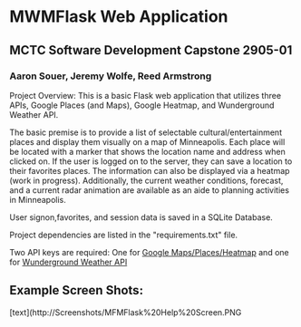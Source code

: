 # MWMFlask Web Application
## MCTC Software Development Capstone 2905-01
### Aaron Souer, Jeremy Wolfe, Reed Armstrong


Project Overview: This is a basic Flask web application that utilizes three APIs, Google Places (and Maps), Google Heatmap, and Wunderground Weather API.

The basic premise is to provide a list of selectable cultural/entertainment places and display them visually on a map of Minneapolis. Each place will be located with a marker that shows the location name and address when clicked on. If the user is logged on to the server, they can save a location to their favorites places. The information can also be displayed via a heatmap (work in progress). Additionally, the current weather conditions, forecast, and a current radar animation are available as an aide to planning activities in Minneapolis.

User signon,favorites, and session data is saved in a SQLite Database.

Project dependencies are listed in the "requirements.txt" file.

Two API keys are required: One for [Google Maps/Places/Heatmap](https://developers.google.com/maps/documentation/javascript/get-api-key) and one for [Wunderground Weather API](https://www.wunderground.com/weather/api/d/docs?MR=1)

## Example Screen Shots:
[text](http://Screenshots/MFMFlask%20Help%20Screen.PNG
